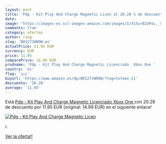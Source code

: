 ```yaml
---
layout: post
title: 'Pdp - Kit Play And Charge Magnetic Licen al 20.28 % de descuento'
date: 
image: 'https://images-eu.ssl-images-amazon.com/images/I/415urB2aPoL._SL200_.jpg'
comments: true
category: ofertas
author: ring
slug: 'B0127JWN9W-es'
actualPrice: 11.95 EUR
currency: EUR
price: 11.95
comparePrice: 14.99 EUR
prodname: 'Pdp - Kit Play And Charge Magnetic Licenciado  Xbox One '
country: 'es'
flag: '🇪🇸'
buyurl: 'https://www.amazon.es/dp/B0127JWN9W/?tag=tolees-21'
descuento: '20.28'
average: '11.95'
---
```


Está [Pdp - Kit Play And Charge Magnetic Licenciado  Xbox One ](https://www.amazon.es/dp/B0127JWN9W/?tag=tolees-21) con 20.28 de descuento por 11.95 EUR (original: 14.99 EUR) en el siguiente enlace!

[![Pdp - Kit Play And Charge Magnetic Licen](https://images-eu.ssl-images-amazon.com/images/I/415urB2aPoL._SL200_.jpg)](https://www.amazon.es/dp/B0127JWN9W/?tag=tolees-21)

ℹ️:


[Ver la oferta!!](https://www.amazon.es/dp/B0127JWN9W/?tag=tolees-21)
